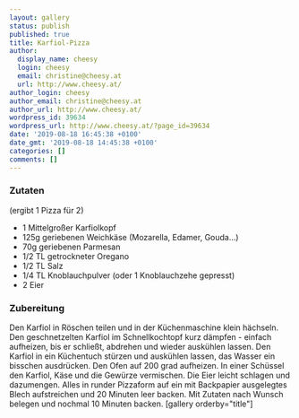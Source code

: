 ```yaml
---
layout: gallery
status: publish
published: true
title: Karfiol-Pizza
author:
  display_name: cheesy
  login: cheesy
  email: christine@cheesy.at
  url: http://www.cheesy.at/
author_login: cheesy
author_email: christine@cheesy.at
author_url: http://www.cheesy.at/
wordpress_id: 39634
wordpress_url: http://www.cheesy.at/?page_id=39634
date: '2019-08-18 16:45:38 +0100'
date_gmt: '2019-08-18 14:45:38 +0100'
categories: []
comments: []
---
```

### Zutaten
(ergibt 1 Pizza für 2)
* 1 Mittelgroßer Karfiolkopf
* 125g geriebenen Weichkäse (Mozarella, Edamer, Gouda...)
* 70g geriebenen Parmesan
* 1/2 TL getrockneter Oregano
* 1/2 TL Salz
* 1/4 TL Knoblauchpulver (oder 1 Knoblauchzehe gepresst)
* 2 Eier
### Zubereitung
Den Karfiol in Röschen teilen und in der Küchenmaschine klein hächseln. Den geschnetzelten Karfiol im Schnellkochtopf kurz dämpfen - einfach aufheizen, bis er schließt, abdrehen und wieder auskühlen lassen. Den Karfiol in ein Küchentuch stürzen und auskühlen lassen, das Wasser ein bisschen ausdrücken.
Den Ofen auf 200 grad aufheizen. In einer Schüssel den Karfiol, Käse und die Gewürze vermischen. Die Eier leicht schlagen und dazumengen. Alles in runder Pizzaform auf ein mit Backpapier ausgelegtes Blech aufstreichen und 20 Minuten leer backen.
Mit Zutaten nach Wunsch belegen und nochmal 10 Minuten backen.
[gallery orderby="title"]
